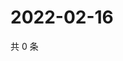 # 2022-02-16

共 0 条

<!-- BEGIN WEIBO -->
<!-- 最后更新时间 Wed Feb 16 2022 16:16:26 GMT+0800 (China Standard Time) -->

<!-- END WEIBO -->

